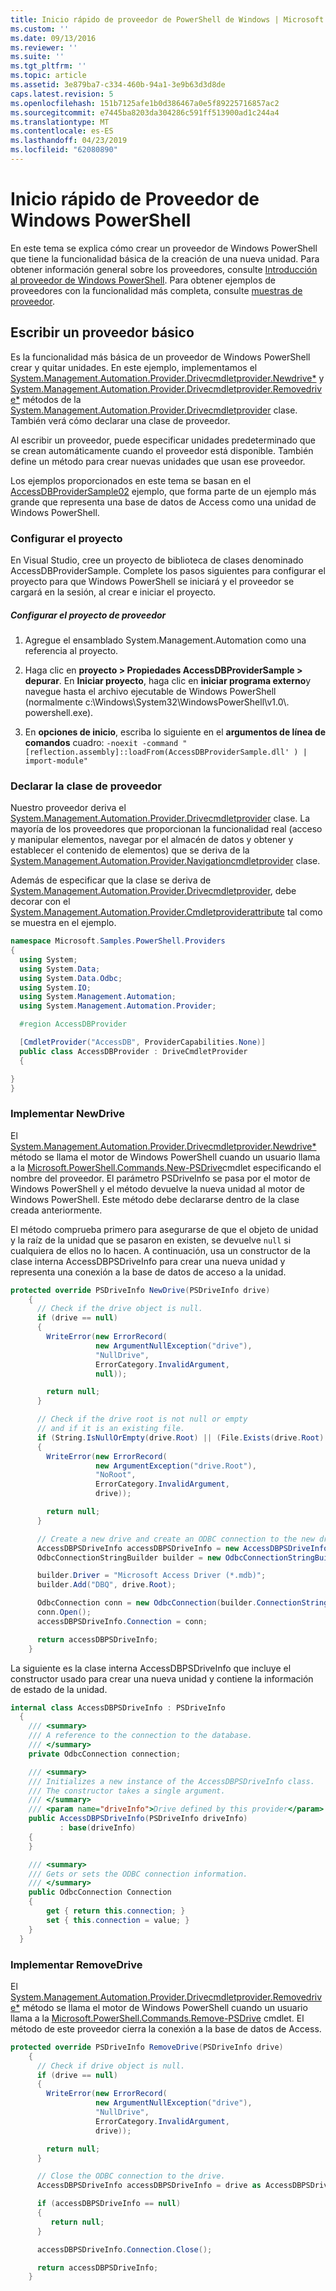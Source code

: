 ```yaml
---
title: Inicio rápido de proveedor de PowerShell de Windows | Microsoft Docs
ms.custom: ''
ms.date: 09/13/2016
ms.reviewer: ''
ms.suite: ''
ms.tgt_pltfrm: ''
ms.topic: article
ms.assetid: 3e879ba7-c334-460b-94a1-3e9b63d3d8de
caps.latest.revision: 5
ms.openlocfilehash: 151b7125afe1b0d386467a0e5f89225716857ac2
ms.sourcegitcommit: e7445ba8203da304286c591ff513900ad1c244a4
ms.translationtype: MT
ms.contentlocale: es-ES
ms.lasthandoff: 04/23/2019
ms.locfileid: "62080890"
---
```

# <a name="windows-powershell-provider-quickstart"></a>Inicio rápido de Proveedor de Windows PowerShell

En este tema se explica cómo crear un proveedor de Windows PowerShell que tiene la funcionalidad básica de la creación de una nueva unidad. Para obtener información general sobre los proveedores, consulte [Introducción al proveedor de Windows PowerShell](./windows-powershell-provider-overview.md). Para obtener ejemplos de proveedores con la funcionalidad más completa, consulte [muestras de proveedor](./provider-samples.md).

## <a name="writing-a-basic-provider"></a>Escribir un proveedor básico

Es la funcionalidad más básica de un proveedor de Windows PowerShell crear y quitar unidades. En este ejemplo, implementamos el [System.Management.Automation.Provider.Drivecmdletprovider.Newdrive*](/dotnet/api/System.Management.Automation.Provider.DriveCmdletProvider.NewDrive) y [System.Management.Automation.Provider.Drivecmdletprovider.Removedrive*](/dotnet/api/System.Management.Automation.Provider.DriveCmdletProvider.RemoveDrive) métodos de la [System.Management.Automation.Provider.Drivecmdletprovider](/dotnet/api/System.Management.Automation.Provider.DriveCmdletProvider) clase. También verá cómo declarar una clase de proveedor.

Al escribir un proveedor, puede especificar unidades predeterminado que se crean automáticamente cuando el proveedor está disponible. También define un método para crear nuevas unidades que usan ese proveedor.

Los ejemplos proporcionados en este tema se basan en el [AccessDBProviderSample02](./accessdbprovidersample02.md) ejemplo, que forma parte de un ejemplo más grande que representa una base de datos de Access como una unidad de Windows PowerShell.

### <a name="setting-up-the-project"></a>Configurar el proyecto

En Visual Studio, cree un proyecto de biblioteca de clases denominado AccessDBProviderSample. Complete los pasos siguientes para configurar el proyecto para que Windows PowerShell se iniciará y el proveedor se cargará en la sesión, al crear e iniciar el proyecto.

##### <a name="configure-the-provider-project"></a>Configurar el proyecto de proveedor

1. Agregue el ensamblado System.Management.Automation como una referencia al proyecto.

2. Haga clic en **proyecto > Propiedades AccessDBProviderSample > depurar**. En **Iniciar proyecto**, haga clic en **iniciar programa externo**y navegue hasta el archivo ejecutable de Windows PowerShell (normalmente c:\Windows\System32\WindowsPowerShell\v1.0\\. powershell.exe).

3. En **opciones de inicio**, escriba lo siguiente en el **argumentos de línea de comandos** cuadro: `-noexit -command "[reflection.assembly]::loadFrom(AccessDBProviderSample.dll' ) | import-module"`

### <a name="declaring-the-provider-class"></a>Declarar la clase de proveedor

Nuestro proveedor deriva el [System.Management.Automation.Provider.Drivecmdletprovider](/dotnet/api/System.Management.Automation.Provider.DriveCmdletProvider) clase. La mayoría de los proveedores que proporcionan la funcionalidad real (acceso y manipular elementos, navegar por el almacén de datos y obtener y establecer el contenido de elementos) que se deriva de la [System.Management.Automation.Provider.Navigationcmdletprovider](/dotnet/api/System.Management.Automation.Provider.NavigationCmdletProvider) clase.

Además de especificar que la clase se deriva de [System.Management.Automation.Provider.Drivecmdletprovider](/dotnet/api/System.Management.Automation.Provider.DriveCmdletProvider), debe decorar con el [ System.Management.Automation.Provider.Cmdletproviderattribute](/dotnet/api/System.Management.Automation.Provider.CmdletProviderAttribute) tal como se muestra en el ejemplo.

```csharp
namespace Microsoft.Samples.PowerShell.Providers
{
  using System;
  using System.Data;
  using System.Data.Odbc;
  using System.IO;
  using System.Management.Automation;
  using System.Management.Automation.Provider;

  #region AccessDBProvider

  [CmdletProvider("AccessDB", ProviderCapabilities.None)]
  public class AccessDBProvider : DriveCmdletProvider
  {

}
}
```

### <a name="implementing-newdrive"></a>Implementar NewDrive

El [System.Management.Automation.Provider.Drivecmdletprovider.Newdrive*](/dotnet/api/System.Management.Automation.Provider.DriveCmdletProvider.NewDrive) método se llama el motor de Windows PowerShell cuando un usuario llama a la [Microsoft.PowerShell.Commands.New-PSDrive](/dotnet/api/Microsoft.PowerShell.Commands.New-PSDrive)cmdlet especificando el nombre del proveedor. El parámetro PSDriveInfo se pasa por el motor de Windows PowerShell y el método devuelve la nueva unidad al motor de Windows PowerShell. Este método debe declararse dentro de la clase creada anteriormente.

El método comprueba primero para asegurarse de que el objeto de unidad y la raíz de la unidad que se pasaron en existen, se devuelve `null` si cualquiera de ellos no lo hacen. A continuación, usa un constructor de la clase interna AccessDBPSDriveInfo para crear una nueva unidad y representa una conexión a la base de datos de acceso a la unidad.

```csharp
protected override PSDriveInfo NewDrive(PSDriveInfo drive)
    {
      // Check if the drive object is null.
      if (drive == null)
      {
        WriteError(new ErrorRecord(
                   new ArgumentNullException("drive"),
                   "NullDrive",
                   ErrorCategory.InvalidArgument,
                   null));

        return null;
      }

      // Check if the drive root is not null or empty
      // and if it is an existing file.
      if (String.IsNullOrEmpty(drive.Root) || (File.Exists(drive.Root) == false))
      {
        WriteError(new ErrorRecord(
                   new ArgumentException("drive.Root"),
                   "NoRoot",
                   ErrorCategory.InvalidArgument,
                   drive));

        return null;
      }

      // Create a new drive and create an ODBC connection to the new drive.
      AccessDBPSDriveInfo accessDBPSDriveInfo = new AccessDBPSDriveInfo(drive);
      OdbcConnectionStringBuilder builder = new OdbcConnectionStringBuilder();

      builder.Driver = "Microsoft Access Driver (*.mdb)";
      builder.Add("DBQ", drive.Root);

      OdbcConnection conn = new OdbcConnection(builder.ConnectionString);
      conn.Open();
      accessDBPSDriveInfo.Connection = conn;

      return accessDBPSDriveInfo;
    }
```

La siguiente es la clase interna AccessDBPSDriveInfo que incluye el constructor usado para crear una nueva unidad y contiene la información de estado de la unidad.

```csharp
internal class AccessDBPSDriveInfo : PSDriveInfo
  {
    /// <summary>
    /// A reference to the connection to the database.
    /// </summary>
    private OdbcConnection connection;

    /// <summary>
    /// Initializes a new instance of the AccessDBPSDriveInfo class.
    /// The constructor takes a single argument.
    /// </summary>
    /// <param name="driveInfo">Drive defined by this provider</param>
    public AccessDBPSDriveInfo(PSDriveInfo driveInfo)
           : base(driveInfo)
    {
    }

    /// <summary>
    /// Gets or sets the ODBC connection information.
    /// </summary>
    public OdbcConnection Connection
    {
        get { return this.connection; }
        set { this.connection = value; }
    }
  }
```

### <a name="implementing-removedrive"></a>Implementar RemoveDrive

El [System.Management.Automation.Provider.Drivecmdletprovider.Removedrive*](/dotnet/api/System.Management.Automation.Provider.DriveCmdletProvider.RemoveDrive) método se llama el motor de Windows PowerShell cuando un usuario llama a la [Microsoft.PowerShell.Commands.Remove-PSDrive](/dotnet/api/Microsoft.PowerShell.Commands.Remove-PSDrive) cmdlet. El método de este proveedor cierra la conexión a la base de datos de Access.

```csharp
protected override PSDriveInfo RemoveDrive(PSDriveInfo drive)
    {
      // Check if drive object is null.
      if (drive == null)
      {
        WriteError(new ErrorRecord(
                   new ArgumentNullException("drive"),
                   "NullDrive",
                   ErrorCategory.InvalidArgument,
                   drive));

        return null;
      }

      // Close the ODBC connection to the drive.
      AccessDBPSDriveInfo accessDBPSDriveInfo = drive as AccessDBPSDriveInfo;

      if (accessDBPSDriveInfo == null)
      {
         return null;
      }

      accessDBPSDriveInfo.Connection.Close();

      return accessDBPSDriveInfo;
    }
```